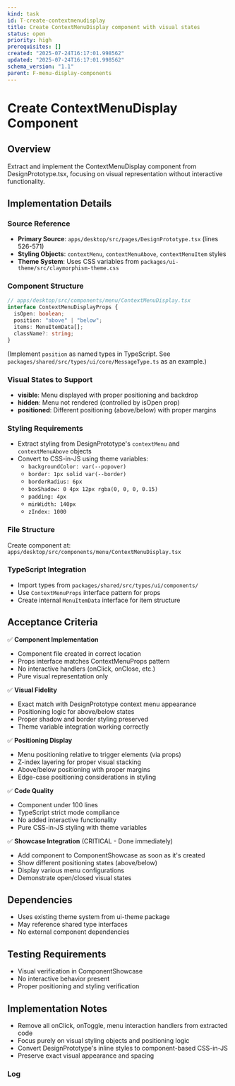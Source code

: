 ```yaml
---
kind: task
id: T-create-contextmenudisplay
title: Create ContextMenuDisplay component with visual states
status: open
priority: high
prerequisites: []
created: "2025-07-24T16:17:01.998562"
updated: "2025-07-24T16:17:01.998562"
schema_version: "1.1"
parent: F-menu-display-components
---
```


# Create ContextMenuDisplay Component

## Overview

Extract and implement the ContextMenuDisplay component from DesignPrototype.tsx, focusing on visual representation without interactive functionality.

## Implementation Details

### Source Reference

- **Primary Source**: `apps/desktop/src/pages/DesignPrototype.tsx` (lines 526-571)
- **Styling Objects**: `contextMenu`, `contextMenuAbove`, `contextMenuItem` styles
- **Theme System**: Uses CSS variables from `packages/ui-theme/src/claymorphism-theme.css`

### Component Structure

```typescript
// apps/desktop/src/components/menu/ContextMenuDisplay.tsx
interface ContextMenuDisplayProps {
  isOpen: boolean;
  position: "above" | "below";
  items: MenuItemData[];
  className?: string;
}
```

(Implement `position` as named types in TypeScript. See `packages/shared/src/types/ui/core/MessageType.ts` as an example.)

### Visual States to Support

- **visible**: Menu displayed with proper positioning and backdrop
- **hidden**: Menu not rendered (controlled by isOpen prop)
- **positioned**: Different positioning (above/below) with proper margins

### Styling Requirements

- Extract styling from DesignPrototype's `contextMenu` and `contextMenuAbove` objects
- Convert to CSS-in-JS using theme variables:
  - `backgroundColor: var(--popover)`
  - `border: 1px solid var(--border)`
  - `borderRadius: 6px`
  - `boxShadow: 0 4px 12px rgba(0, 0, 0, 0.15)`
  - `padding: 4px`
  - `minWidth: 140px`
  - `zIndex: 1000`

### File Structure

Create component at: `apps/desktop/src/components/menu/ContextMenuDisplay.tsx`

### TypeScript Integration

- Import types from `packages/shared/src/types/ui/components/`
- Use `ContextMenuProps` interface pattern for props
- Create internal `MenuItemData` interface for item structure

## Acceptance Criteria

✅ **Component Implementation**

- Component file created in correct location
- Props interface matches ContextMenuProps pattern
- No interactive handlers (onClick, onClose, etc.)
- Pure visual representation only

✅ **Visual Fidelity**

- Exact match with DesignPrototype context menu appearance
- Positioning logic for above/below states
- Proper shadow and border styling preserved
- Theme variable integration working correctly

✅ **Positioning Display**

- Menu positioning relative to trigger elements (via props)
- Z-index layering for proper visual stacking
- Above/below positioning with proper margins
- Edge-case positioning considerations in styling

✅ **Code Quality**

- Component under 100 lines
- TypeScript strict mode compliance
- No added interactive functionality
- Pure CSS-in-JS styling with theme variables

✅ **Showcase Integration** (CRITICAL - Done immediately)

- Add component to ComponentShowcase as soon as it's created
- Show different positioning states (above/below)
- Display various menu configurations
- Demonstrate open/closed visual states

## Dependencies

- Uses existing theme system from ui-theme package
- May reference shared type interfaces
- No external component dependencies

## Testing Requirements

- Visual verification in ComponentShowcase
- No interactive behavior present
- Proper positioning and styling verification

## Implementation Notes

- Remove all onClick, onToggle, menu interaction handlers from extracted code
- Focus purely on visual styling objects and positioning logic
- Convert DesignPrototype's inline styles to component-based CSS-in-JS
- Preserve exact visual appearance and spacing

### Log
